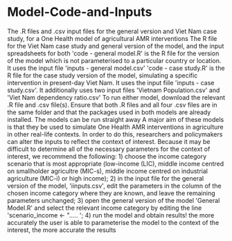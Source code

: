 # Model-Code-and-Inputs
The .R files and .csv input files for the general version and Viet Nam case study, for a One Health model of agricultural AMR interventions
The R file for the Viet Nam case study and general version of the model, and the input spreadsheets for both
'code - general model.R' is the R file for the version of the model which is not parameterised to a particular country or location. It uses the input file 'inputs - general model.csv' 
'code - case study.R' is the R file for the case study version of the model, simulating a specific intervention in present-day Viet Nam. It uses the input fiile 'inputs - case study.csv'. It additionally uses two input files 'Vietnam Population.csv' and 'Viet Nam dependency ratio.csv' 
To run either model, download the relevant .R file and .csv file(s). Ensure that both .R files and all four .csv files are in the same folder and that the packages used in both models are already installed. The models can be run straight away 
A major aim of these models is that they be used to simulate One Health AMR interventions in agriculture in other real-life contexts. In order to do this, researchers and policymakers can alter the inputs to reflect the context of interest. Because it may be difficult to determine all of the necessary parameters for the context of interest, we recommend the following: 1) choose the income category scenario that is most appropriate (low-income (LIC), middle income centred on smallholder agricultre (MIC-s), middle income centred on industrial agriculture (MIC-i) or high income); 2) in the input file for the general version of the model, 'iinputs.csv', edit the parameters in the column of the chosen income category where they are known, and leave the remaining parameters unchanged; 3) open the general version of the model 'General Model.R' and select the relevant income category by editing the line 'scenario_income <- "..... '; 4) run the model and obtain results! the more accurately the user is able to parameterise the model to the context of the interest, the more accurate the results
